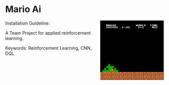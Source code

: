 # Mario Ai
<img src="docu/2018-08-13-19_07_05_00001.gif" width=40% align="right" />

Installation Guideline:



A Team Project for applied reinforcement learning.

Keywords: Reinforcement Learning, CNN, DQL




